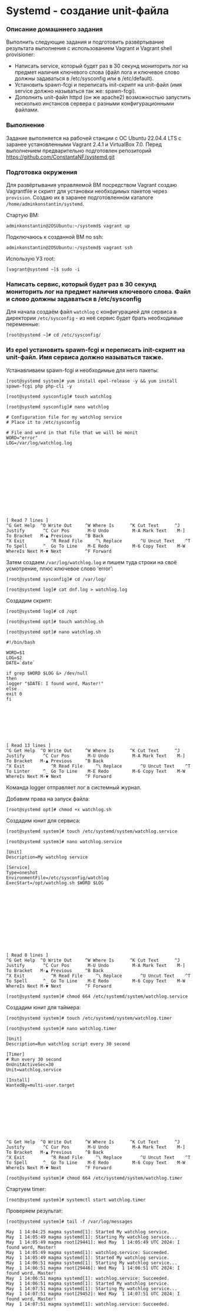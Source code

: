 # ****Systemd - создание unit-файла**** #

### Описание домашннего задания ###

Выполнить следующие задания и подготовить развёртывание результата выполнения с использованием Vagrant и Vagrant shell provisioner:
- Написать service, который будет раз в 30 секунд мониторить лог на предмет наличия ключевого слова (файл лога и ключевое слово должны задаваться в /etc/sysconfig или в /etc/default).
- Установить spawn-fcgi и переписать init-скрипт на unit-файл (имя service должно называться так же: spawn-fcgi).
- Дополнить unit-файл httpd (он же apache2) возможностью запустить несколько инстансов сервера с разными конфигурационными файлами.

### **Выполнение** ###

Задание выполняется на рабочей станции с ОС Ubuntu 22.04.4 LTS с заранее установленными Vagrant 2.4.1 и VirtualBox 7.0. 
Перед выполнением предварительно подготовлен репозиторий <https://github.com/ConstantaNF/systemd.git>

### **Подготовка окружения** ###

Для развёртывания управляемой ВМ посредством Vagrant создаю Vagrantfile и скрипт для установки необходимых пакетов через `provision`. Cоздаю их в заранее подготовленном каталоге 
`/home/adminkonstantin/systemd`.

Стартую ВМ:

```
adminkonstantin@2OSUbuntu:~/systemd$ vagrant up
```

Подключаюсь к созданной ВМ по ssh:

```
adminkonstantin@2OSUbuntu:~/systemd$ vagrant ssh
```

Использую УЗ root:

```
[vagrant@systemd ~]$ sudo -i
```

### **Написать сервис, который будет раз в 30 секунд мониторить лог на предмет наличия ключевого слова. Файл и слово должны задаваться в /etc/sysconfig** ###

Для начала создаём файл `watchlog` с конфигурацией для сервиса в директории `/etc/sysconfig` - из неё сервис будет брать необходимые переменные:

```
[root@systemd ~]# cd /etc/sysconfig/
```

### **Из epel установить spawn-fcgi и переписать init-скрипт на unit-файл. Имя сервиса должно называться также.** ###

Устанавливаем spawn-fcgi и необходимые для него пакеты:

```
[root@systemd system]# yum install epel-release -y && yum install spawn-fcgi php php-cli -y
```



































```
[root@systemd sysconfig]# touch watchlog
```

```
[root@systemd sysconfig]# nano watchlog 
```

```
# Configuration file for my watchlog service
# Place it to /etc/sysconfig

# File and word in that file that we will be monit
WORD="error"
LOG=/var/log/watchlog.log













                                                                                        [ Read 7 lines ]
^G Get Help	 ^O Write Out     ^W Where Is	   ^K Cut Text      ^J Justify       ^C Cur Pos       M-U Undo         M-A Mark Text    M-] To Bracket   M-▲ Previous     ^B Back
^X Exit          ^R Read File     ^\ Replace	   ^U Uncut Text    ^T To Spell      ^_ Go To Line    M-E Redo         M-6 Copy Text    M-W WhereIs Next M-▼ Next         ^F Forward

```

Затем создаем `/var/log/watchlog.log` и пишем туда строки на своё усмотрение, плюс ключевое слово ‘error’:

```
[root@systemd sysconfig]# cd /var/log/
```

```
[root@systemd log]# cat dnf.log > watchlog.log
```

Создадим скрипт:

```
[root@systemd log]# cd /opt
```

```
[root@systemd opt]# touch watchlog.sh
```

```
[root@systemd opt]# nano watchlog.sh 
```

```
#!/bin/bash

WORD=$1
LOG=$2
DATE=`date`

if grep $WORD $LOG &> /dev/null
then
logger "$DATE: I found word, Master!"
else
exit 0
fi







                                                                                       [ Read 13 lines ]
^G Get Help	 ^O Write Out     ^W Where Is	   ^K Cut Text      ^J Justify       ^C Cur Pos       M-U Undo         M-A Mark Text    M-] To Bracket   M-▲ Previous     ^B Back
^X Exit          ^R Read File     ^\ Replace	   ^U Uncut Text    ^T To Linter     ^_ Go To Line    M-E Redo         M-6 Copy Text    M-W WhereIs Next M-▼ Next         ^F Forward
```

Команда logger отправляет лог в системный журнал.

Добавим права на запуск файла:

```
[root@systemd opt]# chmod +x watchlog.sh
```

Создадим юнит для сервиса:

```
[root@systemd system]# touch /etc/systemd/system/watchlog.service
```

```
[root@systemd system]# nano watchlog.service 
```

```
[Unit]
Description=My watchlog service

[Service]
Type=oneshot
EnvironmentFile=/etc/sysconfig/watchlog
ExecStart=/opt/watchlog.sh $WORD $LOG












                                                                                        [ Read 8 lines ]
^G Get Help	 ^O Write Out     ^W Where Is	   ^K Cut Text      ^J Justify       ^C Cur Pos       M-U Undo         M-A Mark Text    M-] To Bracket   M-▲ Previous     ^B Back
^X Exit          ^R Read File     ^\ Replace	   ^U Uncut Text    ^T To Spell      ^_ Go To Line    M-E Redo         M-6 Copy Text    M-W WhereIs Next M-▼ Next         ^F Forward
```

```
[root@systemd system]# chmod 664 /etc/systemd/system/watchlog.service
```

Создадим юнит для таймера:

```
[root@systemd system]# touch /etc/systemd/system/watchlog.timer
```

```
[root@systemd system]# nano watchlog.timer
```

```
[Unit]
Description=Run watchlog script every 30 second

[Timer]
# Run every 30 second
OnUnitActiveSec=30
Unit=watchlog.service

[Install]
WantedBy=multi-user.target










^G Get Help	 ^O Write Out     ^W Where Is	   ^K Cut Text      ^J Justify       ^C Cur Pos       M-U Undo         M-A Mark Text    M-] To Bracket   M-▲ Previous     ^B Back
^X Exit          ^R Read File     ^\ Replace	   ^U Uncut Text    ^T To Spell      ^_ Go To Line    M-E Redo         M-6 Copy Text    M-W WhereIs Next M-▼ Next         ^F Forward
```

```
[root@systemd system]# chmod 664 /etc/systemd/system/watchlog.timer
```

Стартуем timer:

```
[root@systemd system]# systemctl start watchlog.timer
```

Проверяем результат:

```
[root@systemd system]# tail -f /var/log/messages
```

```
May  1 14:04:25 magma systemd[1]: Started My watchlog service.
May  1 14:05:49 magma systemd[1]: Starting My watchlog service...
May  1 14:05:49 magma root[29441]: Wed May  1 14:05:49 UTC 2024: I found word, Master!
May  1 14:05:49 magma systemd[1]: watchlog.service: Succeeded.
May  1 14:05:49 magma systemd[1]: Started My watchlog service.
May  1 14:06:51 magma systemd[1]: Starting My watchlog service...
May  1 14:06:51 magma root[29446]: Wed May  1 14:06:51 UTC 2024: I found word, Master!
May  1 14:06:51 magma systemd[1]: watchlog.service: Succeeded.
May  1 14:06:51 magma systemd[1]: Started My watchlog service.
May  1 14:07:51 magma systemd[1]: Starting My watchlog service...
May  1 14:07:51 magma root[29452]: Wed May  1 14:07:51 UTC 2024: I found word, Master!
May  1 14:07:51 magma systemd[1]: watchlog.service: Succeeded.
```






















































































































































